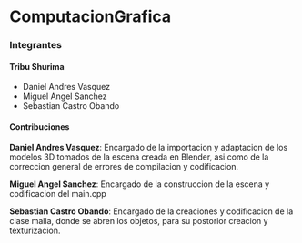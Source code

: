 # ComputacionGrafica

### Integrantes

#### Tribu Shurima

* Daniel Andres Vasquez
* Miguel Angel Sanchez
* Sebastian Castro Obando

#### Contribuciones

**Daniel Andres Vasquez**: Encargado de la importacion y adaptacion de los modelos 3D tomados de la escena creada en Blender, asi como de la correccion general de errores de compilacion y codificacion.  

**Miguel Angel Sanchez**: Encargado de la construccion de la escena y codificacion del main.cpp   

**Sebastian Castro Obando**: Encargado de la creaciones y codificacion de la clase malla, donde se abren los objetos, para su postorior creacion y texturizacion.    
